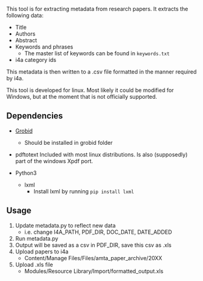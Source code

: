 This tool is for extracting metadata from research papers.  It extracts the following data:

- Title
- Authors
- Abstract
- Keywords and phrases
    - The master list of keywords can be found in `keywords.txt`
- i4a category ids

This metadata is then written to a .csv file formatted in the manner required by i4a.

This tool is developed for linux. Most likely it could be modified for Windows, but at the moment that is not officially supported.

## Dependencies

- [Grobid](https://grobid.readthedocs.io/en/latest/Install-Grobid/)
    - Should be installed in grobid folder

- pdftotext
    Included with most linux distributions. Is also (supposedly) part of the windows Xpdf port.

- Python3
    - lxml
        - Install lxml by running `pip install lxml`

## Usage

1. Update metadata.py to reflect new data
    - i.e. change I4A_PATH, PDF_DIR, DOC_DATE, DATE_ADDED
2. Run metadata.py
3. Output will be saved as a csv in PDF_DIR, save this csv as .xls
4. Upload papers to i4a
    - Content/Manage Files/Files/amta_paper_archive/20XX
5. Upload .xls file
    - Modules/Resource Library/Import/formatted_output.xls
